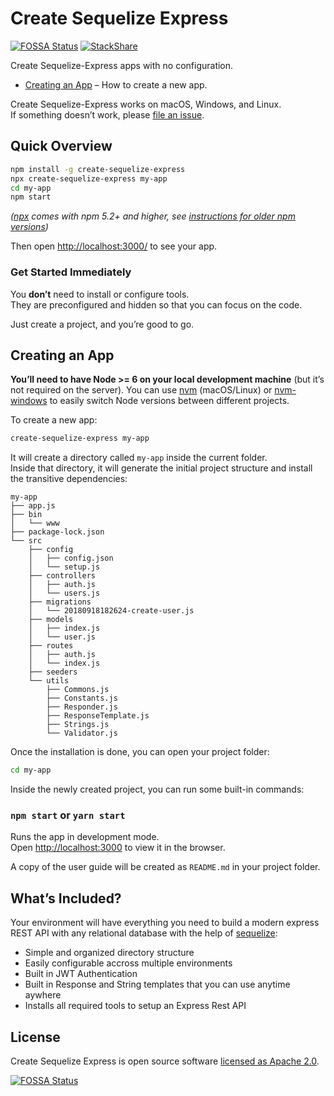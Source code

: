 # Create Sequelize Express

[![FOSSA Status](https://app.fossa.com/api/projects/git%2Bgithub.com%2FLmntrX%2Fcreate-sequelize-express.svg?type=small)](https://app.fossa.com/projects/git%2Bgithub.com%2FLmntrX%2Fcreate-sequelize-express?ref=badge_small) [![StackShare](https://img.shields.io/badge/tech-stack-0690fa.svg?style=flat)](https://stackshare.io/Livin21/create-sequelize-express)

Create Sequelize-Express apps with no configuration.

- [Creating an App](#creating-an-app) – How to create a new app.

Create Sequelize-Express works on macOS, Windows, and Linux.<br>
If something doesn’t work, please [file an issue](https://github.com/LmntrX/create-sequelize-express/issues/new).

## Quick Overview

```sh
npm install -g create-sequelize-express
npx create-sequelize-express my-app
cd my-app
npm start
```

_([npx](https://medium.com/@maybekatz/introducing-npx-an-npm-package-runner-55f7d4bd282b) comes with npm 5.2+ and higher, see [instructions for older npm versions](https://gist.github.com/gaearon/4064d3c23a77c74a3614c498a8bb1c5f))_

Then open [http://localhost:3000/](http://localhost:3000/) to see your app.<br>

### Get Started Immediately

You **don’t** need to install or configure tools.<br>
They are preconfigured and hidden so that you can focus on the code.

Just create a project, and you’re good to go.

## Creating an App

**You’ll need to have Node >= 6 on your local development machine** (but it’s not required on the server). You can use [nvm](https://github.com/creationix/nvm#installation) (macOS/Linux) or [nvm-windows](https://github.com/coreybutler/nvm-windows#node-version-manager-nvm-for-windows) to easily switch Node versions between different projects.

To create a new app:

```sh
create-sequelize-express my-app
```

It will create a directory called `my-app` inside the current folder.<br>
Inside that directory, it will generate the initial project structure and install the transitive dependencies:

```
my-app
├── app.js
├── bin
│   └── www
├── package-lock.json
└── src
    ├── config
    │   ├── config.json
    │   └── setup.js
    ├── controllers
    │   ├── auth.js
    │   └── users.js
    ├── migrations
    │   └── 20180918182624-create-user.js
    ├── models
    │   ├── index.js
    │   └── user.js
    ├── routes
    │   ├── auth.js
    │   └── index.js
    ├── seeders
    └── utils
        ├── Commons.js
        ├── Constants.js
        ├── Responder.js
        ├── ResponseTemplate.js
        ├── Strings.js
        └── Validator.js
```

Once the installation is done, you can open your project folder:

```sh
cd my-app
```

Inside the newly created project, you can run some built-in commands:

### `npm start` or `yarn start`

Runs the app in development mode.<br>
Open [http://localhost:3000](http://localhost:3000) to view it in the browser.

A copy of the user guide will be created as `README.md` in your project folder.

## What’s Included?

Your environment will have everything you need to build a modern express REST API with any relational database with the help of [sequelize](http://docs.sequelizejs.com/):

- Simple and organized directory structure
- Easily configurable accross multiple environments
- Built in JWT Authentication
- Built in Response and String templates that you can use anytime aywhere
- Installs all required tools to setup an Express Rest API

## License

Create Sequelize Express is open source software [licensed as Apache 2.0](https://github.com/LmntrX/create-sequelize-express/blob/master/LICENSE).

[![FOSSA Status](https://app.fossa.io/api/projects/git%2Bgithub.com%2FLmntrX%2Fcreate-sequelize-express.svg?type=large)](https://app.fossa.io/projects/git%2Bgithub.com%2FLmntrX%2Fcreate-sequelize-express?ref=badge_large)
